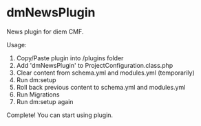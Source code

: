 dmNewsPlugin
============

News plugin for diem CMF.

Usage:

1. Copy/Paste plugin into /plugins folder
2. Add 'dmNewsPlugin' to ProjectConfiguration.class.php
3. Clear content from schema.yml and modules.yml (temporarily)
4. Run dm:setup
5. Roll back previous content to schema.yml and modules.yml
6. Run Migrations
7. Run dm:setup again

Complete! You can start using plugin.
